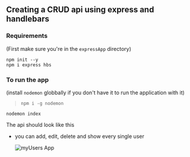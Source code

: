 ## Creating a CRUD api using express and handlebars

### Requirements

(First make sure you're in the `expressApp` directory)
```
npm init --y
npm i express hbs
```

### To run the app

(install `nodemon` globbally if you don't have it to run the application with it)
> ```npm i -g nodemon```

```
nodemon index
```

The api should look like this 
- you can add, edit, delete and show every single user

  ![myUsers App](/express_crud.png)
